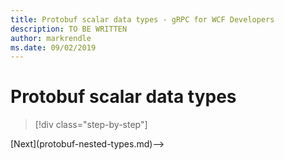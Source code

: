 ```yaml
---
title: Protobuf scalar data types - gRPC for WCF Developers
description: TO BE WRITTEN
author: markrendle
ms.date: 09/02/2019
---
```


# Protobuf scalar data types

>[!div class="step-by-step"]
<!-->[Next](protobuf-nested-types.md)-->
